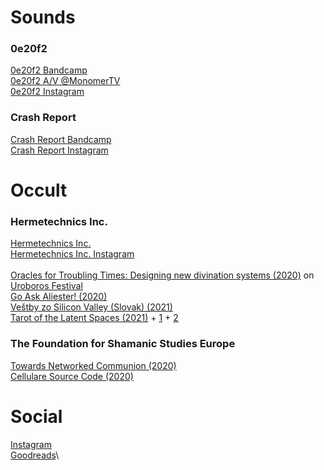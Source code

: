 # Sounds

### 0e20f2
[0e20f2 Bandcamp](https://0e20f2.bandcamp.com/releases)\
[0e20f2 A/V @MonomerTV](https://vimeo.com/465105344#t=1400)\
[0e20f2 Instagram](https://www.instagram.com/0e20f2/)

### Crash Report
[Crash Report Bandcamp](https://crashreport.bandcamp.com/releases)\
[Crash Report Instagram](https://www.instagram.com/c.r.a.s.h.report/)


# Occult

### Hermetechnics Inc.
[Hermetechnics Inc.](https://www.hermetechnics.life/)\
[Hermetechnics Inc. Instagram](https://www.instagram.com/hermetechnics/)\
\
[Oracles for Troubling Times: Designing new divination systems (2020)](https://www.youtube.com/watch?v=KxmAd6ByK40) on [Uroboros Festival](https://uroboros.design/)\
[Go Ask Aliester! (2020)](https://www.instagram.com/p/B_m_QXYHijq/)\
[Veštby zo Silicon Valley (Slovak) (2021)](https://www.facebook.com/events/504827170512030)\
[Tarot of the Latent Spaces (2021)](https://www.instagram.com/p/CIyUQkuHKNC/?utm_source=ig_web_copy_link) + [1](https://www.instagram.com/p/CMmtF1vn7lZ/) + [2](https://www.instagram.com/p/CMpbL3sh55W)


### The Foundation for Shamanic Studies Europe
[Towards Networked Communion (2020)](https://issuu.com/fsse/docs/tagungsbuch_2020_en)\
[Cellulare Source Code (2020)](https://github.com/hermetechnics/cellulare)


# Social

[Instagram](https://www.instagram.com/cannot_cross_water/)\
[Goodreads](https://www.goodreads.com/user/show/23194428-karin)\
